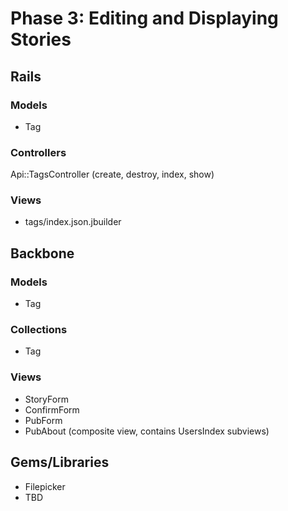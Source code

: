 # Phase 3: Editing and Displaying Stories

## Rails
### Models
* Tag

### Controllers
Api::TagsController (create, destroy, index, show)

### Views
* tags/index.json.jbuilder

## Backbone
### Models
* Tag

### Collections
* Tag

### Views
* StoryForm
* ConfirmForm
* PubForm
* PubAbout (composite view, contains UsersIndex subviews)

## Gems/Libraries
* Filepicker
* TBD
